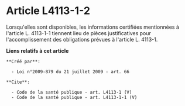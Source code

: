 # Article L4113-1-2

Lorsqu'elles sont disponibles, les informations certifiées mentionnées à l'article L. 4113-1-1 tiennent lieu de pièces
justificatives pour l'accomplissement des obligations prévues à l'article L. 4113-1.

**Liens relatifs à cet article**

	**Créé par**:

	  - Loi n°2009-879 du 21 juillet 2009 - art. 66

	**Cite**:

	  - Code de la santé publique - art. L4113-1 (V)
	  - Code de la santé publique - art. L4113-1-1 (V)
